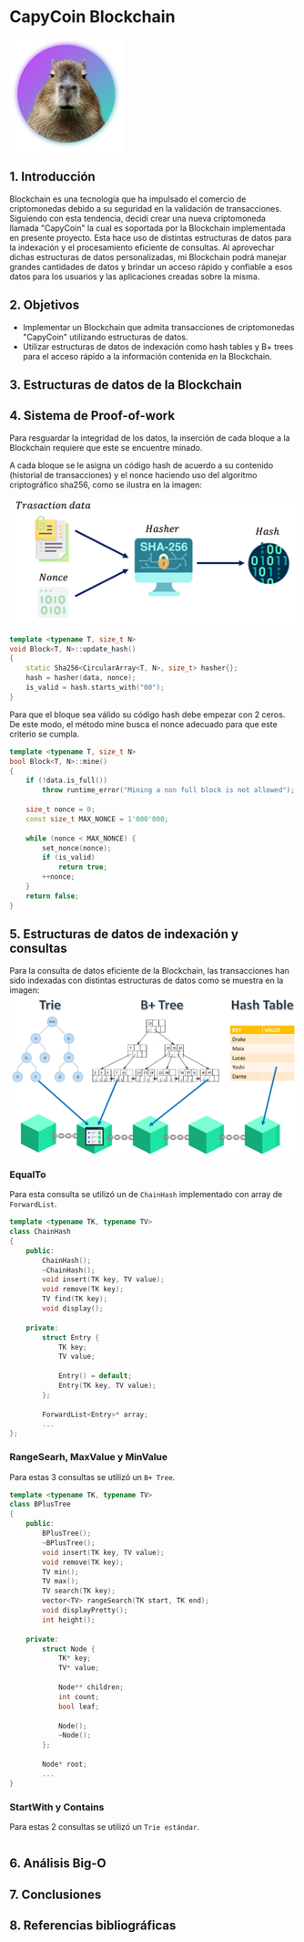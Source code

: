 
# CapyCoin Blockchain

![](assets/logo.png "Capyraba")

## 1. Introducción

Blockchain es una tecnología que ha impulsado el comercio de criptomonedas debido a su seguridad en la validación de transacciones. Siguiendo con esta tendencia, decidí crear una nueva criptomoneda llamada "CapyCoin" la cual es soportada por la Blockchain implementada en presente proyecto. Esta hace uso de distintas estructuras de datos para la indexación y el procesamiento eficiente de consultas. Al aprovechar dichas estructuras de datos personalizadas, mi Blockchain podrá manejar grandes cantidades de datos y brindar un acceso rápido y confiable a esos datos para los usuarios y las aplicaciones creadas sobre la misma.

## 2. Objetivos
- Implementar un Blockchain que admita transacciones de criptomonedas "CapyCoin" utilizando estructuras de datos.
- Utilizar estructuras de datos de indexación como hash tables y B+ trees para el acceso rápido a la información contenida en la Blockchain.


## 3. Estructuras de datos de la Blockchain


## 4. Sistema de Proof-of-work

Para resguardar la integridad de los datos, la inserción de cada bloque a la Blockchain requiere que este se encuentre minado.

A cada bloque se le asigna un código hash de acuerdo a su contenido (historial de transacciones) y el nonce haciendo uso del algoritmo criptográfico sha256, como se ilustra en la imagen:


![](assets/hash.png "Sha256")

```cpp
template <typename T, size_t N>
void Block<T, N>::update_hash()
{
    static Sha256<CircularArray<T, N>, size_t> hasher{};
    hash = hasher(data, nonce);
    is_valid = hash.starts_with("00");
}
```

Para que el bloque sea válido su código hash debe empezar con 2 ceros. De este modo, el método mine busca el nonce adecuado para que este criterio se cumpla.

```cpp
template <typename T, size_t N>
bool Block<T, N>::mine()
{
    if (!data.is_full())
        throw runtime_error("Mining a non full block is not allowed");

    size_t nonce = 0;
    const size_t MAX_NONCE = 1'000'000;

    while (nonce < MAX_NONCE) {
        set_nonce(nonce);
        if (is_valid) 
            return true;
        ++nonce;
    }
    return false;
}
```

## 5. Estructuras de datos de indexación y consultas

Para la consulta de datos eficiente de la Blockchain, las transacciones han sido indexadas con distintas estructuras de datos como se muestra en la imagen:
![](assets/schema.png "Schema")


### EqualTo
Para esta consulta se utilizó un de `ChainHash` implementado con array de `ForwardList`.

```cpp
template <typename TK, typename TV>
class ChainHash
{
	public:
    	ChainHash();
		~ChainHash();
		void insert(TK key, TV value);
		void remove(TK key);
		TV find(TK key);
		void display();

	private:
		struct Entry {
			TK key;
			TV value;

			Entry() = default;
			Entry(TK key, TV value);
		};

		ForwardList<Entry>* array;
        ...
};
```

### RangeSearh, MaxValue y MinValue
Para estas 3 consultas se utilizó un `B+ Tree`. 

```cpp
template <typename TK, typename TV>
class BPlusTree
{
    public:
        BPlusTree();
        ~BPlusTree();
        void insert(TK key, TV value);
        void remove(TK key);
        TV min();
        TV max();
        TV search(TK key);
        vector<TV> rangeSearch(TK start, TK end);
        void displayPretty();
        int height();

    private:
        struct Node {
            TK* key;
            TV* value;

            Node** children;
            int count;
            bool leaf;
    
            Node();
            ~Node();
        };

        Node* root;
        ...
}
```

### StartWith y Contains
Para estas 2 consultas se utilizó un `Trie estándar`.

```cpp

```

## 6. Análisis Big-O

## 7. Conclusiones
 

## 8. Referencias bibliográficas











